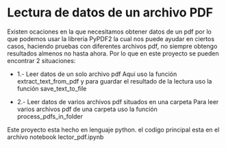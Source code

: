 # Lectura de datos de un archivo PDF

Existen ocaciones en la que necesitamos obtener datos de un pdf por lo que podemos usar la libreria PyPDF2 la cual nos puede ayudar en ciertos casos, haciendo pruebas con diferentes archivos pdf, no siempre obtengo resultados almenos no hasta ahora.
Por lo que en este proyecto se pueden encontrar 2 situaciones:

- 1.- Leer datos de un solo archivo pdf
Aqui uso la función extract_text_from_pdf y para guardar el resultado de la lectura uso la función save_text_to_file

- 2.- Leer datos de varios archivos pdf situados en una carpeta
Para leer varios archivos pdf de una carpeta uso la función process_pdfs_in_folder

Este proyecto esta hecho en lenguaje python. el codigo principal esta en el archivo notebook lector_pdf.ipynb


